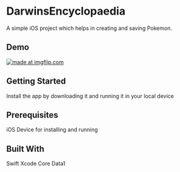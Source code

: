 # DarwinsEncyclopaedia
A simple iOS project which helps in creating and saving Pokemon.

## Demo

<a href="https://imgflip.com/gif/2zds0m"><img src="https://i.imgflip.com/2zds0m.gif" title="made at imgflip.com"/></a>

## Getting Started

Install the app by downloading it and running it in your local device

## Prerequisites
iOS Device for installing and running


## Built With
Swift
Xcode
Core Data1
